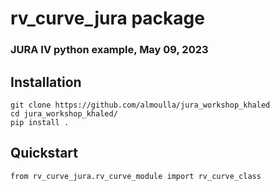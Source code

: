 # rv_curve_jura package

### JURA IV python example, May 09, 2023

## Installation

```
git clone https://github.com/almoulla/jura_workshop_khaled
cd jura_workshop_khaled/
pip install .
```

## Quickstart

```
from rv_curve_jura.rv_curve_module import rv_curve_class
```